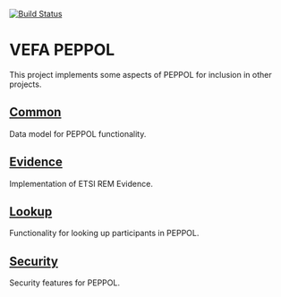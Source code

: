 [![Build Status](https://travis-ci.org/difi/vefa-peppol.svg?branch=master)](https://travis-ci.org/difi/vefa-peppol)

# VEFA PEPPOL

This project implements some aspects of PEPPOL for inclusion in other projects.


## [Common](peppol-common)

Data model for PEPPOL functionality.


## [Evidence](peppol-evidence)

Implementation of ETSI REM Evidence.


## [Lookup](peppol-lookup)

Functionality for looking up participants in PEPPOL.


## [Security](peppol-security)

Security features for PEPPOL.